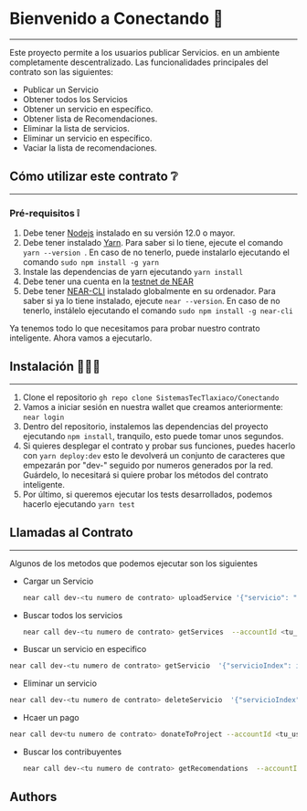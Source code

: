 # Bienvenido a Conectando 📖
---
Este proyecto permite a los usuarios publicar Servicios. en un ambiente completamente descentralizado.
Las funcionalidades principales del contrato son las siguientes:
* Publicar  un Servicio 
* Obtener todos los Servicios
* Obtener un servicio en específico.
* Obtener lista de Recomendaciones.
* Eliminar la lista de servicios.
* Eliminar un servicio en específico.
* Vaciar la lista de recomendaciones.


## Cómo utilizar este contrato ❔
---
### Pré-requisitos ❕
1. Debe tener [Nodejs](https://nodejs.org/en/) instalado en su versión 12.0 o mayor.
2. Debe tener instalado [Yarn](https://yarnpkg.com/). Para saber si lo tiene, ejecute el comando ```yarn --version ```. En caso de no tenerlo, puede instalarlo ejecutando el comando ```sudo npm install -g yarn```
3. Instale las dependencias de yarn ejecutando ```yarn install```
4. Debe tener una cuenta en la [testnet de NEAR](https://wallet.testnet.near.org/)
5. Debe tener [NEAR-CLI](https://github.com/near/near-cli) instalado globalmente en su ordenador. Para saber si ya lo tiene instalado, ejecute ```near --version```. En caso de no tenerlo, instálelo ejecutando el comando ```sudo npm install -g near-cli``` 

Ya tenemos todo lo que necesitamos para probar nuestro contrato inteligente. Ahora vamos a ejecutarlo.

## Instalación 📖🐱‍💻
---
1. Clone el repositorio ```gh repo clone SistemasTecTlaxiaco/Conectando```
2. Vamos a iniciar sesión en nuestra wallet que creamos anteriormente: ```near login```
3. Dentro del repositorio, instalemos las dependencias del proyecto ejecutando ```npm install```, tranquilo, esto puede tomar unos segundos.
4. Si quieres desplegar el contrato y probar sus funciones, puedes hacerlo con ```yarn deploy:dev``` esto le devolverá un conjunto de caracteres que empezarán por "dev-" seguido por numeros generados por la red. Guárdelo, lo necesitará si quiere probar los métodos del contrato inteligente.
5. Por último, si queremos ejecutar los tests desarrollados, podemos hacerlo ejecutando ```yarn test```
   
## Llamadas al Contrato 
---
Algunos de los metodos que podemos ejecutar son los siguientes
- Cargar un Servicio 
  ```bash
  near call dev-<tu numero de contrato> uploadService '{"servicio": "Nombre del servicio", "descripcion": "Descripcion del servicio", "imagen": "Una imagen del servicio", "direccion": "Direccion", "costo": "Costo"}' --accountId <tu_user.testnet>
  ```
- Buscar todos los servicios 
  ```bash
  near call dev-<tu numero de contrato> getServices  --accountId <tu_user.testnet>
  ```
- Buscar un servicio en especifico
```bash
near call dev-<tu numero de contrato> getServicio  '{"servicioIndex": i32}' --accountId <tu_user.testnet>
  ```
- Eliminar un servicio
```bash
near call dev-<tu numero de contrato> deleteServicio  '{"servicioIndex": i32}' --accountId <tu_user.testnet>
  ```
- Hcaer un pago 
```bash
near call dev<tu numero de contrato> donateToProject --accountId <tu_user.testnet> --amount i32
  ```
- Buscar los contribuyentes 
  ```bash
  near call dev-<tu numero de contrato> getRecomendations  --accountId <tu_user.testnet>
    ```

## Authors

